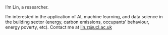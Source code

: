  I’m Lin, a researcher.
	
 I’m interested in the application of AI, machine learning, and data science in the building sector (energy, carbon emissions, occupants' behaviour, energy poverty, etc). Contact me at lin.z@ucl.ac.uk

 

<!---
Lin-uk/Lin-uk is a ✨ special ✨ repository because its `README.md` (this file) appears on your GitHub profile.
You can click the Preview link to take a look at your changes.
--->
